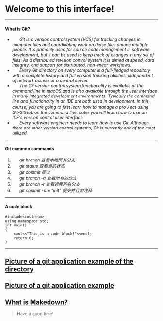 # **Welcome to this interface!**
----------------------------------------------------------------------------------------------------------------------------------


#### What is Git?
* &#160;&#160;&#160;&#160;&#160;&#160;*Git is a version control system (VCS) for tracking changes in computer files and coordinating work on those files among multiple people. It is primarily used for source code management in software development, but it can be used to keep track of changes in any set of files. As a distributed revision control system it is aimed at speed, data integrity, and support for distributed, non-linear workflows.*
* &#160;&#160;&#160;&#160;&#160;&#160;*Every Git directory on every computer is a full-fledged repository with a complete history and full version tracking abilities, independent of network access or a central server.*
* &#160;&#160;&#160;&#160;&#160;&#160;*The Git version control system functionality is available at the command line in macOS and is also available through the user interface in many integrated development environments. Typically the command line and functionality in an IDE are both used in development. In this course, you are going to first learn how to manage a pro丿ect using Git/GitHub on the command line. Later you will learn how to use an IDE's version control user interface.*
* &#160;&#160;&#160;&#160;&#160;&#160;*Every software engineer needs to learn how to use Git. Although there are other version control systems, Git is currently one of the most utilized.*

----------------------------------------------------------------------------------------------------------------------------------
#### Git common commands
1. &#160;&#160;&#160;&#160;&#160;&#160;*git branch 查看本地所有分支*
2. &#160;&#160;&#160;&#160;&#160;&#160;*git status 查看当前状态* 
3. &#160;&#160;&#160;&#160;&#160;&#160;*git commit 提交*
4. &#160;&#160;&#160;&#160;&#160;&#160;*git branch -a 查看所有的分支*
5. &#160;&#160;&#160;&#160;&#160;&#160;*git branch -r 查看远程所有分支*
6. &#160;&#160;&#160;&#160;&#160;&#160;*git commit -am "init" 提交并且加注释*


----------------------------------------------------------------------------------------------------------------------------------
#### A code block
 
```
#include<iostream>
using namespace std;
int main()
{
    cout<<"This is a code block!"<<endl;
    return 0;
}
```  

----------------------------------------------------------------------------------------------------------------------------------

## [Picture of a git application example of the directory](git.jpg)
## [Picture of a git application example](https://img2.baidu.com/it/u=3226249199,4001581726&fm=26&fmt=auto&gp=0.jpg)

##  [What is Makedown?](README.md)

>Have a good time!
